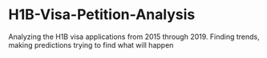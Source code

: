 # H1B-Visa-Petition-Analysis
Analyzing the H1B visa applications from 2015 through 2019. Finding trends, making predictions trying to find what will happen
